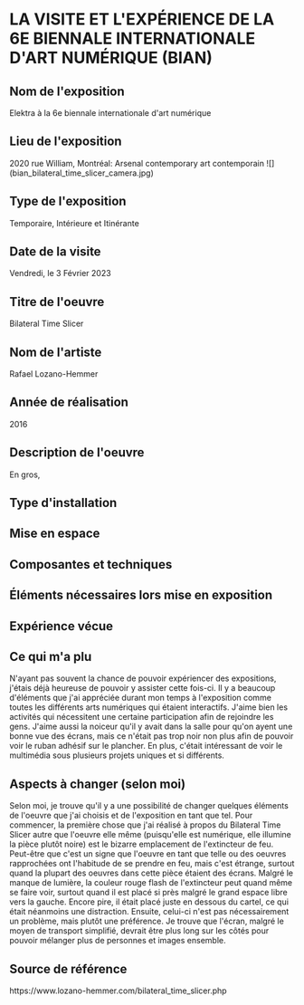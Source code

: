 # LA VISITE ET L'EXPÉRIENCE DE LA 6E BIENNALE INTERNATIONALE D'ART NUMÉRIQUE (BIAN)

<h2>Nom de l'exposition</h2> 
Elektra à la 6e biennale internationale d'art numérique
<h2>Lieu de l'exposition</h2>
2020 rue William, Montréal: Arsenal contemporary art contemporain
![](bian_bilateral_time_slicer_camera.jpg)
<h2>Type de l'exposition</h2> 
Temporaire, Intérieure et Itinérante 
<h2>Date de la visite</h2>
Vendredi, le 3 Février 2023
<h2>Titre de l'oeuvre</h2>
Bilateral Time Slicer
<h2>Nom de l'artiste</h2>
Rafael Lozano-Hemmer
<h2>Année de réalisation</h2>
2016
<h2>Description de l'oeuvre</h2>
En gros, 
<h2>Type d'installation</h2>
<h2>Mise en espace</h2>
<h2>Composantes et techniques</h2>
<h2>Éléments nécessaires lors mise en exposition</h2>
<h2>Expérience vécue</h2>
<h2>Ce qui m'a plu</h2>
N'ayant pas souvent la chance de pouvoir expériencer des expositions, j'étais déjà heureuse de pouvoir y assister cette fois-ci. Il y a beaucoup d'éléments que j'ai appréciée durant mon temps à l'exposition comme toutes les différents arts numériques qui étaient interactifs. J'aime bien les activités qui nécessitent une certaine participation afin de rejoindre les gens. J'aime aussi la noiceur qu'il y avait dans la salle pour qu'on ayent une bonne vue des écrans, mais ce n'était pas trop noir non plus afin de pouvoir voir le ruban adhésif sur le plancher. En plus, c'était intéressant de voir le multimédia sous plusieurs projets uniques et si différents.  
<h2>Aspects à changer (selon moi)</h2>
Selon moi, je trouve qu'il y a une possibilité de changer quelques éléments de l'oeuvre que j'ai choisis et de l'exposition en tant que tel. Pour commencer, la première chose que j'ai réalisé à propos du Bilateral Time Slicer autre que l'oeuvre elle même (puisqu'elle est numérique, elle illumine la pièce plutôt noire) est le bizarre emplacement de l'extincteur de feu. Peut-être que c'est un signe que l'oeuvre en tant que telle ou des oeuvres rapprochées ont l'habitude de se prendre en feu, mais c'est étrange, surtout quand la plupart des oeuvres dans cette pièce étaient des écrans. Malgré le manque de lumière, la couleur rouge flash de l'extincteur peut quand même se faire voir, surtout quand il est placé si près malgré le grand espace libre vers la gauche. Encore pire, il était placé juste en dessous du cartel, ce qui était néanmoins une distraction. Ensuite, celui-ci n'est pas nécessairement un problème, mais plutôt une préférence. Je trouve que l'écran, malgré le moyen de transport simplifié, devrait être plus long sur les côtés pour pouvoir mélanger plus de personnes et images ensemble.  
<h2>Source de référence</h2>
https://www.lozano-hemmer.com/bilateral_time_slicer.php



